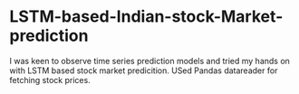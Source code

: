# LSTM-based-Indian-stock-Market-prediction
I was keen to observe time series prediction models and tried my hands on with LSTM based stock market predicition. USed Pandas datareader for fetching stock prices.
